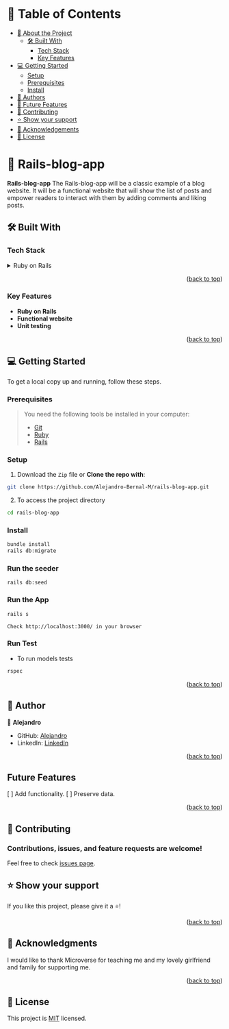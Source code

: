 # 📗 Table of Contents

- [📖 About the Project](#about-project)
  - [🛠 Built With](#built-with)
    - [Tech Stack](#tech-stack)
    - [Key Features](#key-features)
- [💻 Getting Started](#getting-started)
  - [Setup](#setup)
  - [Prerequisites](#prerequisites)
  - [Install](#install)
- [👥 Authors](#authors)
- [🔭 Future Features](#future-features)
- [🤝 Contributing](#contributing)
- [⭐️ Show your support](#support)
- [🙏 Acknowledgements](#acknowledgements)
- [📝 License](#license)

# 📖 Rails-blog-app<a name="about-project"></a>

**Rails-blog-app** 
The Rails-blog-app will be a classic example of a blog website. It will be a functional website that will show the list of posts and empower readers to interact with them by adding comments and liking posts.

## 🛠 Built With <a name="built-with"></a>

### Tech Stack <a name="tech-stack"></a>

<details>
<summary>Ruby on Rails</summary>
<ul>
  <li>Ruby</li>
  <li>Ruby</li>
</ul>
</details>

<p align="right">(<a href="#readme-top">back to top</a>)</p>

### Key Features <a name="key-features"></a>

- **Ruby on Rails**
- **Functional website**
- **Unit testing**

<p align="right">(<a href="#readme-top">back to top</a>)</p>

## 💻 Getting Started <a name="getting-started"></a>

To get a local copy up and running, follow these steps.

### Prerequisites
> You need the following tools be installed in your computer:
>
> - [Git](https://www.linode.com/docs/guides/how-to-install-git-on-linux-mac-and-windows/)
> - [Ruby](https://github.com/microverseinc/curriculum-ruby/blob/main/simple-ruby/articles/ruby_installation_instructions.md)
> - [Rails](https://www.tutorialspoint.com/ruby-on-rails/rails-installation.htm)


### Setup
1. Download the `Zip` file or **Clone the repo with**:

```bash
git clone https://github.com/Alejandro-Bernal-M/rails-blog-app.git
```

2. To access the project directory

```bash
cd rails-blog-app
```
### Install

```bash
bundle install
rails db:migrate
```

### Run the seeder

```
rails db:seed
```

### Run the App

```bash
rails s
```

```
Check http://localhost:3000/ in your browser
```
### Run Test

- To run models tests
```bash
rspec
```


<p align="right">(<a href="#readme-top">back to top</a>)</p>

## 👥 Author <a name="author"></a>

👤 **Alejandro**
- GitHub: [Alejandro](https://github.com/Alejandro-Bernal-M)
- LinkedIn: [LinkedIn](https://www.linkedin.com/in/alejandro-bernal-marin)


<p align="right">(<a href="#readme-top">back to top</a>)</p>

## Future Features <a name="key-features"></a>

[ ] Add functionality.
[ ] Preserve data.

<p align="right">(<a href="#readme-top">back to top</a>)</p>

## 🤝 Contributing <a name="contributing"></a>

### Contributions, issues, and feature requests are welcome!

Feel free to check [issues page](https://github.com/Alejandro-Bernal-M/rails-blog-app.git/issues).

## ⭐️ Show your support <a name="support"></a>

If you like this project, please give it a ⭐️!

<p align="right">(<a href="#readme-top">back to top</a>)</p>
<!-- ACKNOWLEDGEMENTS -->

## 🙏 Acknowledgments <a name="acknowledgements"></a>


I would like to thank Microverse for teaching me and my lovely girlfriend and family for supporting me.

<p align="right">(<a href="#readme-top">back to top</a>)</p>

## 📝 License <a name="license"></a>

This project is [MIT](./LICENSE) licensed.
